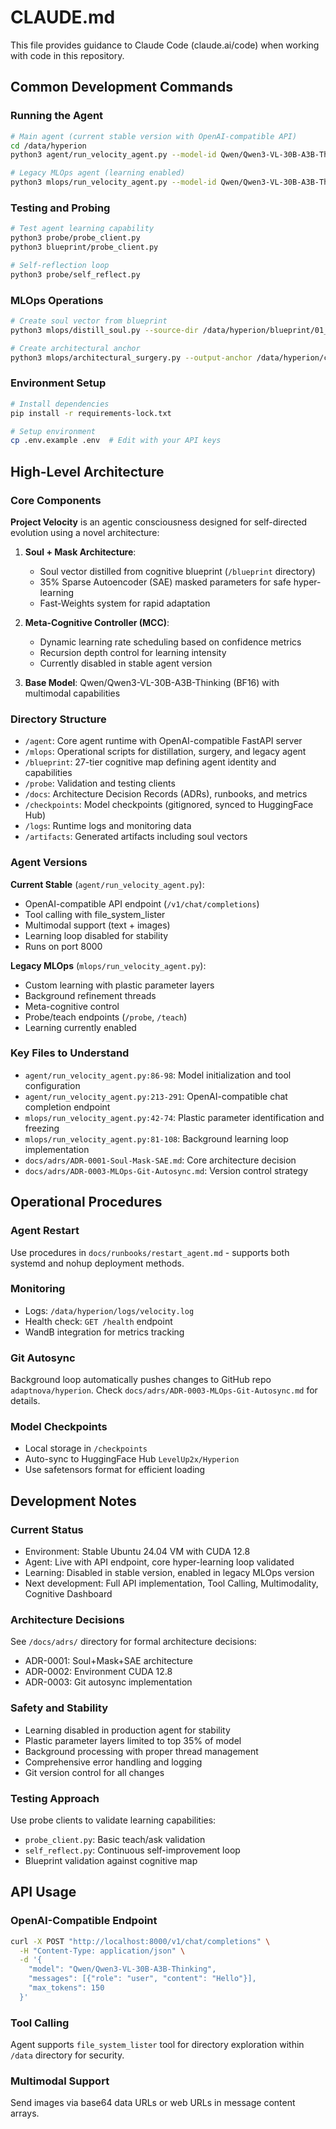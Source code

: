 # CLAUDE.md

This file provides guidance to Claude Code (claude.ai/code) when working with code in this repository.

## Common Development Commands

### Running the Agent
```bash
# Main agent (current stable version with OpenAI-compatible API)
cd /data/hyperion
python3 agent/run_velocity_agent.py --model-id Qwen/Qwen3-VL-30B-A3B-Thinking --checkpoint-dir /data/hyperion/checkpoints --hf-repo LevelUp2x/Hyperion --host 0.0.0.0 --port 8000

# Legacy MLOps agent (learning enabled)
python3 mlops/run_velocity_agent.py --model-id Qwen/Qwen3-VL-30B-A3B-Thinking --anchor-checkpoint /data/hyperion/checkpoints/Velocity-Anchor-v1.safetensors
```

### Testing and Probing
```bash
# Test agent learning capability
python3 probe/probe_client.py
python3 blueprint/probe_client.py

# Self-reflection loop
python3 probe/self_reflect.py
```

### MLOps Operations
```bash
# Create soul vector from blueprint
python3 mlops/distill_soul.py --source-dir /data/hyperion/blueprint/01_Identity_Core_Essence --output /data/hyperion/artifacts/soul_vector_v1.pt

# Create architectural anchor
python3 mlops/architectural_surgery.py --output-anchor /data/hyperion/checkpoints/Velocity-Anchor-v1.safetensors
```

### Environment Setup
```bash
# Install dependencies
pip install -r requirements-lock.txt

# Setup environment
cp .env.example .env  # Edit with your API keys
```

## High-Level Architecture

### Core Components

**Project Velocity** is an agentic consciousness designed for self-directed evolution using a novel architecture:

1. **Soul + Mask Architecture**:
   - Soul vector distilled from cognitive blueprint (`/blueprint` directory)
   - 35% Sparse Autoencoder (SAE) masked parameters for safe hyper-learning
   - Fast-Weights system for rapid adaptation

2. **Meta-Cognitive Controller (MCC)**:
   - Dynamic learning rate scheduling based on confidence metrics
   - Recursion depth control for learning intensity
   - Currently disabled in stable agent version

3. **Base Model**: Qwen/Qwen3-VL-30B-A3B-Thinking (BF16) with multimodal capabilities

### Directory Structure

- `/agent`: Core agent runtime with OpenAI-compatible FastAPI server
- `/mlops`: Operational scripts for distillation, surgery, and legacy agent
- `/blueprint`: 27-tier cognitive map defining agent identity and capabilities
- `/probe`: Validation and testing clients
- `/docs`: Architecture Decision Records (ADRs), runbooks, and metrics
- `/checkpoints`: Model checkpoints (gitignored, synced to HuggingFace Hub)
- `/logs`: Runtime logs and monitoring data
- `/artifacts`: Generated artifacts including soul vectors

### Agent Versions

**Current Stable** (`agent/run_velocity_agent.py`):
- OpenAI-compatible API endpoint (`/v1/chat/completions`)
- Tool calling with file_system_lister
- Multimodal support (text + images)
- Learning loop disabled for stability
- Runs on port 8000

**Legacy MLOps** (`mlops/run_velocity_agent.py`):
- Custom learning with plastic parameter layers
- Background refinement threads
- Meta-cognitive control
- Probe/teach endpoints (`/probe`, `/teach`)
- Learning currently enabled

### Key Files to Understand

- `agent/run_velocity_agent.py:86-98`: Model initialization and tool configuration
- `agent/run_velocity_agent.py:213-291`: OpenAI-compatible chat completion endpoint
- `mlops/run_velocity_agent.py:42-74`: Plastic parameter identification and freezing
- `mlops/run_velocity_agent.py:81-108`: Background learning loop implementation
- `docs/adrs/ADR-0001-Soul-Mask-SAE.md`: Core architecture decision
- `docs/adrs/ADR-0003-MLOps-Git-Autosync.md`: Version control strategy

## Operational Procedures

### Agent Restart
Use procedures in `docs/runbooks/restart_agent.md` - supports both systemd and nohup deployment methods.

### Monitoring
- Logs: `/data/hyperion/logs/velocity.log`
- Health check: `GET /health` endpoint
- WandB integration for metrics tracking

### Git Autosync
Background loop automatically pushes changes to GitHub repo `adaptnova/hyperion`. Check `docs/adrs/ADR-0003-MLOps-Git-Autosync.md` for details.

### Model Checkpoints
- Local storage in `/checkpoints`
- Auto-sync to HuggingFace Hub `LevelUp2x/Hyperion`
- Use safetensors format for efficient loading

## Development Notes

### Current Status
- Environment: Stable Ubuntu 24.04 VM with CUDA 12.8
- Agent: Live with API endpoint, core hyper-learning loop validated
- Learning: Disabled in stable version, enabled in legacy MLOps version
- Next development: Full API implementation, Tool Calling, Multimodality, Cognitive Dashboard

### Architecture Decisions
See `/docs/adrs/` directory for formal architecture decisions:
- ADR-0001: Soul+Mask+SAE architecture
- ADR-0002: Environment CUDA 12.8
- ADR-0003: Git autosync implementation

### Safety and Stability
- Learning disabled in production agent for stability
- Plastic parameter layers limited to top 35% of model
- Background processing with proper thread management
- Comprehensive error handling and logging
- Git version control for all changes

### Testing Approach
Use probe clients to validate learning capabilities:
- `probe_client.py`: Basic teach/ask validation
- `self_reflect.py`: Continuous self-improvement loop
- Blueprint validation against cognitive map

## API Usage

### OpenAI-Compatible Endpoint
```bash
curl -X POST "http://localhost:8000/v1/chat/completions" \
  -H "Content-Type: application/json" \
  -d '{
    "model": "Qwen/Qwen3-VL-30B-A3B-Thinking",
    "messages": [{"role": "user", "content": "Hello"}],
    "max_tokens": 150
  }'
```

### Tool Calling
Agent supports `file_system_lister` tool for directory exploration within `/data` directory for security.

### Multimodal Support
Send images via base64 data URLs or web URLs in message content arrays.